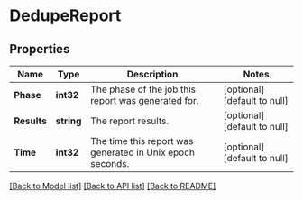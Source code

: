 # DedupeReport

## Properties
Name | Type | Description | Notes
------------ | ------------- | ------------- | -------------
**Phase** | **int32** | The phase of the job this report was generated for. | [optional] [default to null]
**Results** | **string** | The report results. | [optional] [default to null]
**Time** | **int32** | The time this report was generated in Unix epoch seconds. | [optional] [default to null]

[[Back to Model list]](../README.md#documentation-for-models) [[Back to API list]](../README.md#documentation-for-api-endpoints) [[Back to README]](../README.md)


